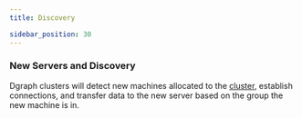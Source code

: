 ```yaml
---
title: Discovery

sidebar_position: 30
---
```


### New Servers and Discovery
Dgraph clusters will detect new machines allocated to the [cluster](/docs/deploy/cluster-setup),
establish connections, and transfer data to the new server based on the group the new machine is in.
